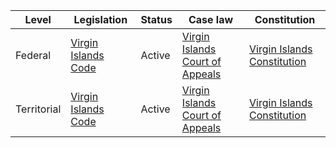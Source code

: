 | Level | Legislation | Status | Case law | Constitution |
|---|---|---|---|---|
| Federal | [Virgin Islands Code](https://law.lis.virginia.gov/vacode/) | Active | [Virgin Islands Court of Appeals](https://www.vicourts.gov/) | [Virgin Islands Constitution](https://law.lis.virginia.gov/vacode/) |
| Territorial | [Virgin Islands Code](https://law.lis.virginia.gov/vacode/) | Active | [Virgin Islands Court of Appeals](https://www.vicourts.gov/) | [Virgin Islands Constitution](https://law.lis.virginia.gov/vacode/) |